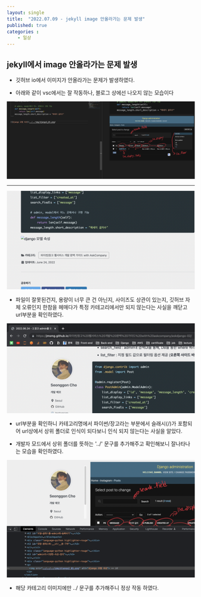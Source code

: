 ```yaml
---
layout: single
title:  "2022.07.09 - jekyll image 안올라가는 문제 발생"
published: true
categories : 
    - 일상
---
```


## jekyll에서 image 안올라가는 문제 발생

- 깃허브 io에서 이미지가 안올라가는 문제가 발생하였다.

- 아래와 같이 vsc에서는 잘 작동하나, 블로그 상에선 나오지 않는 모습이다

![vsc](../../../img/trouble_01.png)

---

![블로그](../../../img/trouble_02.png)

- 파일이 잘못된건지, 용량이 너무 큰 건 아닌지, 사이즈도 상관이 있는지, 깃허브 자체 오류인지 한참을 헤매다가 특정 카테고리에서만 되지 않는다는 사실을 깨닫고 url부분을 확인하였다.

![url](../../../img/trouble_03.png)

- url부분을 확인하니 카테고리명에서 파이썬/장고라는 부분에서 슬래시(/)가 포함되어 url상에서 상위 폴더로 인식이 되다보니 인식 되지 않는다는 사실을 알았다.

- 개발자 모드에서 상위 폴더를 뜻하는 '../' 문구를 추가해주고 확인해보니 잘나타나는 모습을 확인하였다.

![개발자 모드](../../../img/trouble_04.png)

- 해당 카테고리 이미지에만 ../ 문구를 추가해주니 정상 작동 하였다.